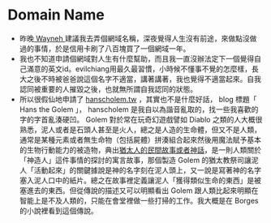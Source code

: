 # Domain Name

- 昨晚[ Wayneh ](http://wayneh.tw/)建議我去弄個網域名稱，深夜覺得人生沒有前途，來做點沒做過的事情，於是信用卡刷了八百塊買了一個網域一年。
- 我也不知道申請個網域對人生有什麼幫助，而且我一直沒辦法定下一個覺得自己滿意的英文id。evilchiang用最久最習慣，小時候不懂事不覺的怎麼樣，長大之後不時被爸爸說這個名字不適當，講著講著，我也覺得不適當起來。自我認同被重要的人摧毀之後，也就無所謂自我認同的狀態。
- 所以很假仙地申請了 [hanscholem.tw](http://hanscholem.tw/) ，其實也不是什麼好話， blog 標題「 Hans the Golem 」， hanscholem 是我自以為諧音亂取的，找一些我喜歡的字的字首亂湊硬凹。 Golem 對於常在玩奇幻遊戲譬如 Diablo 之類的人大概很熟悉，泥人或者是石頭人甚至是火人，總之是人造的生命體，但又不是人類，通常是某種元素或者無生命物（包括屍體）拼湊組合起來然後用魔法賦予基本的生物行動能力的被造物，典出[猶太人的民間故事或者神話](https://en.wikipedia.org/wiki/Golem)，是一則人類關於「神造人」這件事情的探討的寓言故事，那個製造 Golem 的猶太教祭司讓泥人「活動起來」的關鍵據說是神的名字刻在泥人頭上，又一說是寫著神的名字塞入泥人口中的紙片。總之在故事裡定義讓泥人「獲得類似生命的東西」是被塞進去的東西。但從傳說的描述又可以明顯看出 Golem 跟人類比起來明顯在智能上是不及人類的，只能在會堂裡做一些打掃的工作。我大概是在 Borges 的小說裡看到這個傳說。
